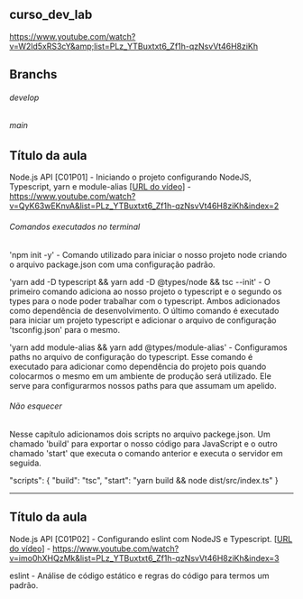 ## curso_dev_lab
https://www.youtube.com/watch?v=W2ld5xRS3cY&amp;list=PLz_YTBuxtxt6_Zf1h-qzNsvVt46H8ziKh

## Branchs

###### develop
###### main

## Título da aula
Node.js API [C01P01] - Iniciando o projeto configurando NodeJS, Typescript, yarn e module-alias
[[URL do vídeo](https://www.youtube.com/watch?v=QyK63wEKnvA&list=PLz_YTBuxtxt6_Zf1h-qzNsvVt46H8ziKh&index=2)] - https://www.youtube.com/watch?v=QyK63wEKnvA&list=PLz_YTBuxtxt6_Zf1h-qzNsvVt46H8ziKh&index=2

###### Comandos executados no terminal

'npm init -y' - Comando utilizado para iniciar o nosso projeto node criando o arquivo package.json com uma configuração padrão.

'yarn add -D typescript && yarn add -D @types/node && tsc --init' - O primeiro comando adiciona ao nosso projeto o typescript e o segundo os types para o node poder trabalhar com o typescript. Ambos adicionados como dependência de desenvolvimento. O último comando é executado para iniciar um projeto typescript e adicionar o arquivo de configuração 'tsconfig.json' para o mesmo.

'yarn add module-alias && yarn add @types/module-alias' - Configuramos paths no arquivo de configuração do typescript. Esse comando é executado para adicionar como dependência do projeto pois quando colocarmos o mesmo em um ambiente de produção será utilizado. Ele serve para configurarmos nossos paths para que assumam um apelido.

###### Não esquecer

Nesse capítulo adicionamos dois scripts no arquivo packege.json. Um chamado 'build' para exportar o nosso código para JavaScript e o outro chamado 'start' que executa o comando anterior e executa o servidor em seguida.

"scripts": {
    "build": "tsc",
    "start": "yarn build && node dist/src/index.ts"
}

--------------------------------------------------------------------------------------------------------------

## Título da aula
Node.js API [C01P02] - Configurando eslint com NodeJS e Typescript.
[[URL do vídeo](https://www.youtube.com/watch?v=imo0hXHQzMk&list=PLz_YTBuxtxt6_Zf1h-qzNsvVt46H8ziKh&index=3)] - https://www.youtube.com/watch?v=imo0hXHQzMk&list=PLz_YTBuxtxt6_Zf1h-qzNsvVt46H8ziKh&index=3

eslint - Análise de código estático e regras do código para termos um padrão.